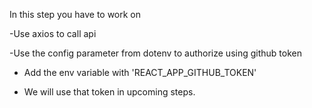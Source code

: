 In this step you have to work on

 -Use axios to call api

 -Use the config parameter from dotenv to authorize using github token

- Add the env variable with 'REACT_APP_GITHUB_TOKEN'

- We will use that token in upcoming steps.
